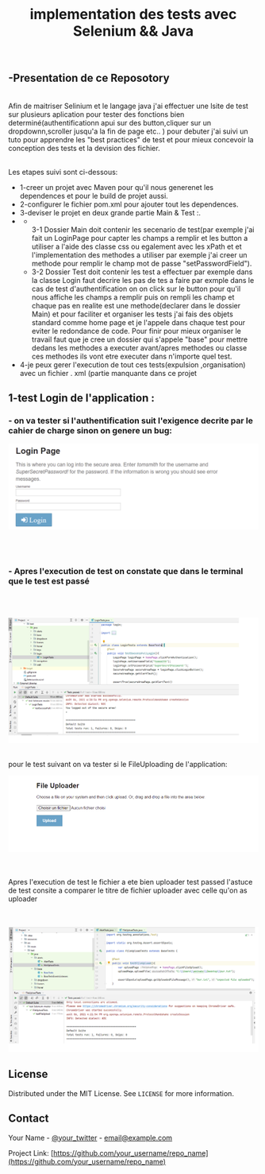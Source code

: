 
<br />
  <h1 align="center">implementation des tests avec Selenium && Java</h1>
</p>

<br/>


## -Presentation de ce Reposotory 
<br />
Afin de maitriser Selinium et le langage java j'ai effectuer une lsite de test sur plusieurs aplication pour tester des fonctions bien determiné(authentificationn apui sur des button,cliquer sur un dropdownn,scroller jusqu'a la fin de page etc.. )
pour debuter j'ai suivi un tuto pour apprendre les "best practices" de test et pour mieux concevoir la conception des tests et la devision des fichier.
<br /><br />

Les etapes suivi sont ci-dessous: <br/>
<ul> 
    <li> 1-creer un projet avec Maven pour qu'il nous generenet les dependences et pour le build de projet aussi.</li>
    <li>2-configurer le fichier pom.xml pour ajouter tout les dependences.</li>
    <li>3-deviser le projet en deux grande partie Main & Test :.</li>
    <li>
      <ul>
          <li>
              <br />
              3-1 Dossier Main doit contenir les secenario de test(par exemple j'ai fait un LoginPage pour capter les champs a remplir et les button a utiliser a l'aide des classe css ou egalement avec les xPath et et l'implementation des methodes a utiliser par exemple 
             j'ai creer un methode pour remplir le champ mot de passe "setPasswordField").
             <br />
          </li>
          <li>
            3-2  Dossier Test doit contenir les test a effectuer par exemple dans la classe Login faut decrire les pas de tes a faire
            par exmple dans le cas de test d'authentification on on click sur le button pour qu'il nous affiche les champs a remplir 
            puis on rempli les champ et chaque pas  en realite est une methode(declarer dans le dossier Main) et pour faciliter  et organiser les tests j'ai fais des objets standard comme home page et je l'appele dans chaque test pour eviter le redondance de code.
            Pour finir pour mieux organiser le travail faut que je cree un dossier qui s'appele "base" pour mettre dedans  les methodes a executer avant/apres methodes ou classe ces methodes ils vont etre executer  dans n'importe quel test.
          </li>
     </ul>
  <li>4-je peux gerer l'execution de tout ces tests(expulsion ,organisation) avec un fichier .
            xml (partie manquante dans ce projet</li>
</ul>
 
  

  


<!-- ROADMAP -->
## 1-test Login de  l'application :
 <h3> - on va tester si l'authentification suit l'exigence decrite par le cahier de charge sinon on genere un bug:</h3>

![alt text](https://github.com/amine784/test-suite/blob/main/captureTest/login.png) 


<br><br/>
<h3> - Apres l'execution de test on constate que dans le terminal que le test est passé</h3>


<br><br/>

![alt text](https://github.com/amine784/test-suite/blob/main/captureTest/6-loginTest.png) 


<br />
 pour le test suivant on va tester si le FileUploading de l'application: <br />

![alt text](https://github.com/amine784/test-suite/blob/main/captureTest/fileUpload.png)

<br><br/>
Apres l'execution de test le fichier a ete bien uploader test passed l'astuce de test consite a comparer le titre de fichier uploader avec celle qu'on as uploader <br />
<br><br/>

![alt text](https://github.com/amine784/test-suite/blob/main/captureTest/1-2capture-uploadFile.png)








<!-- LICENSE -->
## License

Distributed under the MIT License. See `LICENSE` for more information.



<!-- CONTACT -->
## Contact

Your Name - [@your_twitter](https://twitter.com/your_username) - email@example.com

Project Link: [https://github.com/your_username/repo_name](https://github.com/your_username/repo_name)

